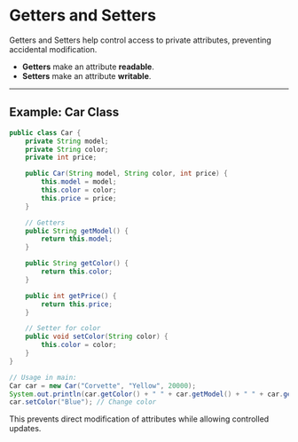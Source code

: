 # Getters and Setters

Getters and Setters help control access to private attributes, preventing accidental modification.

- **Getters** make an attribute **readable**.
- **Setters** make an attribute **writable**.

---
## Example: Car Class

```java
public class Car {
    private String model;
    private String color;
    private int price;

    public Car(String model, String color, int price) {
        this.model = model;
        this.color = color;
        this.price = price;
    }

    // Getters
    public String getModel() {
        return this.model;
    }

    public String getColor() {
        return this.color;
    }

    public int getPrice() {
        return this.price;
    }

    // Setter for color
    public void setColor(String color) {
        this.color = color;
    }
}

// Usage in main:
Car car = new Car("Corvette", "Yellow", 20000);
System.out.println(car.getColor() + " " + car.getModel() + " " + car.getPrice());
car.setColor("Blue"); // Change color
```

This prevents direct modification of attributes while allowing controlled updates.

